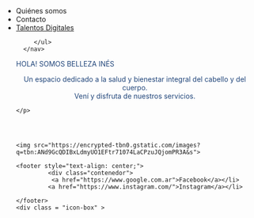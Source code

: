 <!DOCTYPE html>
<html lang="en">

<head>
    <meta charset="UTF-8">
    <meta name="viewport" content="width=device-width, initial-scale=1.0">
    <title>Document</title>

<style>
     p{
       color: rgb(32, 69, 122); 
    } 
    
</style>
<link rel="stylesheet" href="miestilo.css">

</head>

<body>

<header>

</header>
       <nav>
          <ul>
              <li> Quiénes somos</li>
              <li>Contacto</li>
              <li><a href="https://talentosdigitales.ar/ ">Talentos Digitales</a></li>
              
             
         </ul>
      </nav>

 <section>

 </section>

<div class="div1">
    <p class="p1">
                  HOLA! SOMOS BELLEZA INÉS 
    </p> 
   <p style="text-align: center;"> 
        Un espacio dedicado a la salud y 
        bienestar integral del cabello y del cuerpo. <br> Vení y disfruta de nuestros servicios.
  
    </p>
        

         
 
    <img src="https://encrypted-tbn0.gstatic.com/images?q=tbn:ANd9GcQDIBxLdmyUO1EFtr71074LaCPzuJQjomPR3A&s">


</div>
    
    <footer style="text-align: center;">
             <div class="contenedor">
              <a href="https://www.google.com.ar">Facebook</a></li>
             <a href="https://www.instagram.com/">Instagram</a></li>
</div>

    </footer>
    <div class = "icon-box" >

</div>
</body>

</html>
